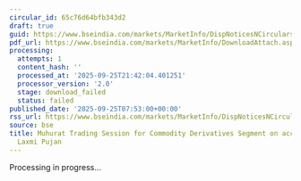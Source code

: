 ```yaml
---
circular_id: 65c76d64bfb343d2
draft: true
guid: https://www.bseindia.com/markets/MarketInfo/DispNoticesNCirculars.aspx?Noticeid={C890AD84-0D01-439F-8529-C02B449AFF90}&noticeno=20250925-2&dt=09/25/2025&icount=2&totcount=65&flag=0
pdf_url: https://www.bseindia.com/markets/MarketInfo/DownloadAttach.aspx?id=20250925-2&attachedId=
processing:
  attempts: 1
  content_hash: ''
  processed_at: '2025-09-25T21:42:04.401251'
  processor_version: '2.0'
  stage: download_failed
  status: failed
published_date: '2025-09-25T07:53:00+00:00'
rss_url: https://www.bseindia.com/markets/MarketInfo/DispNoticesNCirculars.aspx?Noticeid={C890AD84-0D01-439F-8529-C02B449AFF90}&noticeno=20250925-2&dt=09/25/2025&icount=2&totcount=65&flag=0
source: bse
title: Muhurat Trading Session for Commodity Derivatives Segment on account of Diwali
  Laxmi Pujan
---
```


Processing in progress...